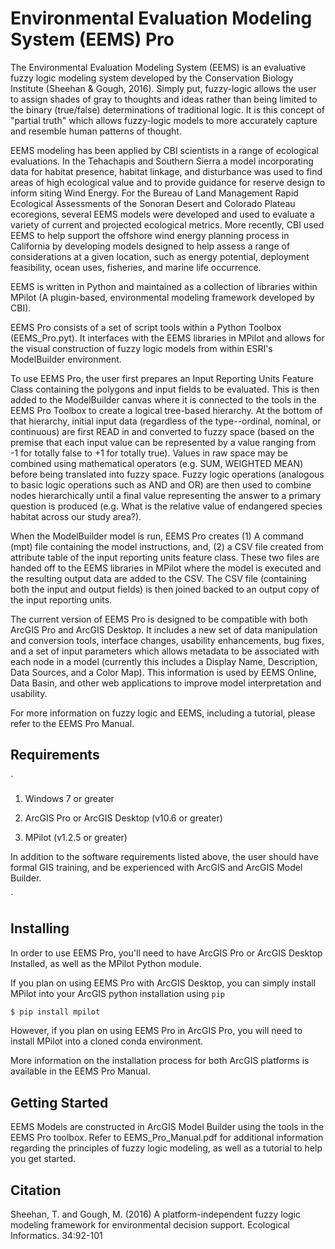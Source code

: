 # Environmental Evaluation Modeling System (EEMS) Pro

The Environmental Evaluation Modeling System (EEMS) is an evaluative fuzzy logic modeling system developed by the Conservation Biology Institute (Sheehan & Gough, 2016). Simply put, fuzzy-logic allows the user to assign shades of gray to thoughts and ideas rather than being limited to the binary (true/false) determinations of traditional logic. It is this concept of "partial truth" which allows fuzzy-logic models to more accurately capture and resemble human patterns of thought. 

EEMS modeling has been applied by CBI scientists in a range of ecological evaluations. In the Tehachapis and Southern Sierra a model incorporating data for habitat presence, habitat linkage, and disturbance was used to find areas of high ecological value and to provide guidance for reserve design to inform siting Wind Energy. For the Bureau of Land Management Rapid Ecological Assessments of the Sonoran Desert and Colorado Plateau ecoregions, several EEMS models were developed and used to evaluate a variety of current and projected ecological metrics. More recently, CBI used EEMS to help support the offshore wind energy planning process in California by developing models designed to help assess a range of considerations at a given location, such as energy potential, deployment feasibility, ocean uses, fisheries, and marine life occurrence. 

EEMS is written in Python and maintained as a collection of libraries within MPilot (A plugin-based, environmental modeling framework developed by CBI). 

EEMS Pro consists of a set of script tools within a Python Toolbox (EEMS_Pro.pyt). It interfaces with the EEMS libraries in MPilot and allows for the visual construction of fuzzy logic models from within ESRI's ModelBuilder environment.

To use EEMS Pro, the user first prepares an Input Reporting Units Feature Class containing the polygons and input fields to be evaluated. This is then added to the ModelBuilder canvas where it is connected to the tools in the EEMS Pro Toolbox to create a logical tree-based hierarchy. At the bottom of that hierarchy, initial input data (regardless of the type--ordinal, nominal, or continuous) are first READ in and converted to fuzzy space (based on the premise that each input value can be represented by a value ranging from -1 for totally false to +1 for totally true).  Values in raw space may be combined using mathematical operators (e.g. SUM, WEIGHTED MEAN) before being translated into fuzzy space. Fuzzy logic operations (analogous to basic logic operations such as AND and OR) are then used to combine nodes hierarchically until a final value representing the answer to a primary question is produced (e.g. What is the relative value of endangered species habitat across our study area?). 

When the ModelBuilder model is run, EEMS Pro creates (1) A command (mpt) file containing the model instructions, and, (2) a CSV file created from attribute table of the input reporting units feature class. These two files are handed off to the EEMS libraries in MPilot where the model is executed and the resulting output data are added to the CSV. The CSV file (containing both the input and output fields) is then joined backed to an output copy of the input reporting units. 

The current version of EEMS Pro is designed to be compatible with both ArcGIS Pro and ArcGIS Desktop. It includes a new set of data manipulation and conversion tools, interface changes, usability enhancements, bug fixes, and a set of input parameters which allows metadata to be associated with each node in a model (currently this includes a Display Name, Description, Data Sources, and a Color Map). This information is used by EEMS Online, Data Basin, and other web applications to improve model interpretation and usability.

For more information on fuzzy logic and EEMS, including a tutorial, please refer to the EEMS Pro Manual. 

## Requirements 

`
1. Windows 7 or greater

2. ArcGIS Pro or ArcGIS Desktop (v10.6 or greater)

3. MPilot (v1.2.5 or greater)

In addition to the software requirements listed above, the user should have formal GIS training, and be experienced with ArcGIS and ArcGIS Model Builder.  

`

## Installing 

In order to use EEMS Pro, you'll need to have ArcGIS Pro or ArcGIS Desktop Installed, as well as the MPilot Python module. 

If you plan on using EEMS Pro with ArcGIS Desktop, you can simply install MPilot into your ArcGIS python installation using `pip` 
```bash
$ pip install mpilot
```
However, if you plan on using EEMS Pro in ArcGIS Pro, you will need to install MPilot into a cloned conda environment. 

More information on the installation process for both ArcGIS platforms is available in the EEMS Pro Manual. 

## Getting Started

EEMS Models are constructed in ArcGIS Model Builder using the tools in the EEMS Pro toolbox. Refer to EEMS_Pro_Manual.pdf for additional information regarding the principles of fuzzy logic modeling, as well as a tutorial to help you get started.

## Citation

Sheehan, T. and Gough, M. (2016) A platform-independent fuzzy logic modeling framework for environmental decision support. Ecological Informatics. 34:92-101


